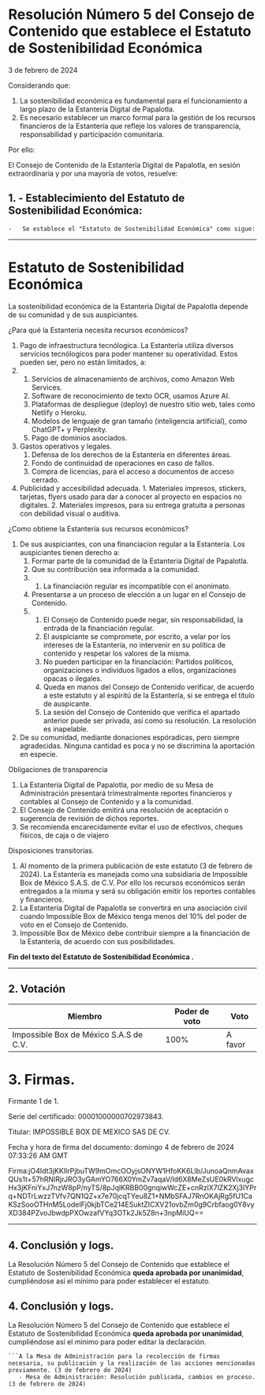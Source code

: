 # Resolución Número 5 del Consejo de Contenido que establece el Estatuto de Sostenibilidad Económica

 3 de febrero de 2024

Considerando que:

1.  La sostenibilidad económica es fundamental para el funcionamiento a largo plazo de la Estantería Digital de Papalotla.
2.  Es necesario establecer un marco formal para la gestión de los recursos financieros de la Estantería que refleje los valores de transparencia, responsabilidad y participación comunitaria.

Por ello:

El Consejo de Contenido de la Estantería Digital de Papalotla, en sesión extraordinaria y por una mayoría de votos, resuelve:

## 1. - **Establecimiento del Estatuto de Sostenibilidad Económica**:

    -   Se establece el "Estatuto de Sostenibilidad Económica" como sigue:
 ***
 # Estatuto de Sostenibilidad Económica
 
La sostenibilidad económica de la Estantería Digital de Papalotla depende de su comunidad y de sus auspiciantes.

¿Para qué la Estantería necesita recursos económicos?

1.  Pago de infraestructura tecnólogica. La Estantería utiliza diversos servicios tecnólogicos para poder mantener su operatividad. Estos pueden ser, pero no están limitados, a:
2.  1.  Servicios de almacenamiento de archivos, como Amazon Web Services.
    2.  Software de reconocimiento de texto OCR, usamos Azure AI.
    3.  Plataformas de despliegue (deploy) de nuestro sitio web, tales como Netlify o Heroku.
    4.  Modelos de lenguaje de gran tamaño (inteligencia artificial), como ChatGPT+ y Perplexity.
    5.  Pago de dominios asociados.
3.  Gastos operativos y legales.
	1.  Defensa de los derechos de la Estantería en diferentes áreas.
	2.  Fondo de continuidad de operaciones en caso de fallos.
	3.  Compra de licencias, para el acceso a documentos de acceso cerrado.
4.  Publicidad y accesibilidad adecuada.
		1. Materiales impresos, stickers, tarjetas, flyers usado
			para dar a conocer al proyecto en espacios no digitales.
		2. Materiales impresos, para su entrega gratuita a personas             con debilidad visual o auditiva.

¿Como obtiene la Estantería sus recursos económicos?

1.  De sus auspiciantes, con una financiacion regular a la Estantería. Los auspiciantes tienen derecho a:
	1.  Formar parte de la comunidad de la Estantería Digital de Papalotla.
	2.  Que su contribución sea informada a la comunidad.
	3.  1.  La financiación regular es incompatible con el anonimato.
	4.  Presentarse a un proceso de elección a un lugar en el Consejo de Contenido.
	5.  1.  El Consejo de Contenido puede negar, sin responsabilidad, la entrada de la financiación regular.
        2.  El auspiciante se compromete, por escrito, a velar por los intereses de la Estantería, no intervenir en su política de contenido y respetar los valores de la misma.
        3.  No pueden participar en la financiación: Partidos políticos, organizaciones o individuos ligados a ellos, organizaciones opacas o ilegales.
        4.  Queda en manos del Consejo de Contenido verificar, de acuerdo a este estatuto y al espiritú de la Estantería, si se entrega el título de auspicante.
        5.  La sesión del Consejo de Contenido que verifica el apartado anterior puede ser privada, así como su resolución. La resolución es inapelable.
2.  De su comunidad, mediante donaciones espóradicas, pero siempre agradecidas. Ninguna cantidad es poca y no se discrimina la aportación en especie.

Obligaciones de transparencia

1.  La Estantería Digital de Papalotla, por medio de su Mesa de Administración presentará trimestralmente reportes financieros y contables al Consejo de Contenido y a la comunidad.
2.  El Consejo de Contenido emitirá una resolución de aceptación o sugerencia de revisión de dichos reportes.
3.  Se recomienda encarecidamente evitar el uso de efectivos, cheques físicos, de caja o de viajero

Disposiciones transitorias.

1.  Al momento de la primera publicación de este estatuto (3 de febrero de 2024). La Estantería es manejada como una subsidiaria de Impossible Box de México S.A.S. de C.V. Por ello los recursos económicos serán entregados a la misma y será su obligación emitir los reportes contables y financieros.
2.  La Estantería Digital de Papalotla se convertirá en una asociación civil cuando Impossible Box de México tenga menos del 10% del poder de voto en el Consejo de Contenido.
3.  Impossible Box de México debe contribuir siempre a la financiación de la Estantería, de acuerdo con sus posibilidades.

**Fin del texto del Estatuto de Sostenibilidad Económica .**
 ***
## 2. Votación
|Miembro| Poder de voto|Voto|
|--|--|--|
| Impossible Box de México S.A.S de C.V. | 100% |A favor|
# 3. Firmas.

Firmante 1 de 1.

Serie del certificado: 00001000000702973843.

Titular: IMPOSSIBLE BOX DE MEXICO SAS DE CV.

Fecha y hora de firma del documento: domingo 4 de febrero de 2024 07:33:26 AM GMT

Firma:jO4Idt3jKKIlrPjbuTW9mOmcOOyjsONYW1HfoKK6Llb/JunoaQnmAvaxQUs1t+57hRNIRjrJRO3yGAmYO766X0YmZv7aqaV/ld6X8MeZsUE0kRVlxugcHx3jKFniYxJ7nzW8pP/nyTS/8pJqlKRBB00gnqiwWcZE+cnRzlX7lZK2Xj3IYPrq+NDTrLwzzTVfv7QN1QZ+x7e70jcqTYeu8Z1+NMbSFAJ7RnOKAjRg5fU1CaKSzSooOTHnM5LodeIFj0kjbTCe214ESuktZICXV21ovbZm0g9Crbfaog0Y8vyXD384PZvoJbwdpPXOwzafVYq3OTk2Jk5Z8n+3npMiUQ==
________________________________________________________________


## 4. Conclusión y logs.
 
La  Resolución Número 5 del Consejo de Contenido que establece el Estatuto de Sostenibilidad Económica
 **queda aprobada por unanimidad**, cumpliéndose así el mínimo para poder establecer el estatuto.
## 4. Conclusión y logs.
 
La  Resolución Número 5 del Consejo de Contenido que establece el Estatuto de Sostenibilidad Económica
 **queda aprobada por unanimidad**, cumpliéndose así el mínimo para poder editar la declaración.
 ```
 ```A la Mesa de Administración para la recolección de firmas necesaria, su publicación y la realización de las acciones mencionadas previamente. (3 de febrero de 2024)
	- Mesa de Administración: Resolución publicada, cambios en proceso. (3 de febrero de 2024)
